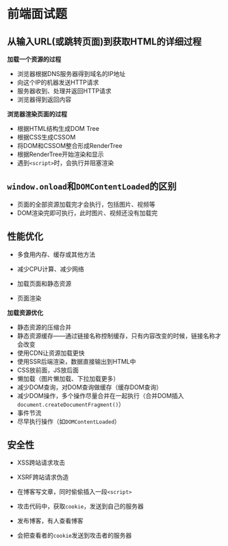 # 前端面试题 #

## 从输入URL(或跳转页面)到获取HTML的详细过程 ##

**加载一个资源的过程**

- 浏览器根据DNS服务器得到域名的IP地址
- 向这个IP的机器发送HTTP请求
- 服务器收到、处理并返回HTTP请求
- 浏览器得到返回内容

**浏览器渲染页面的过程**

- 根据HTML结构生成DOM Tree
- 根据CSS生成CSSOM
- 将DOM和CSSOM整合形成RenderTree
- 根据RenderTree开始渲染和显示
- 遇到`<script>`时，会执行并阻塞渲染

## `window.onload`和`DOMContentLoaded`的区别 ##

- 页面的全部资源加载完才会执行，包括图片、视频等
- DOM渲染完即可执行，此时图片、视频还没有加载完

## 性能优化 ##

- 多食用内存、缓存或其他方法
- 减少CPU计算、减少网络

- 加载页面和静态资源
- 页面渲染

**加载资源优化**

- 静态资源的压缩合并
- 静态资源缓存——通过链接名称控制缓存，只有内容改变的时候，链接名称才会改变
- 使用CDN让资源加载更快
- 使用SSR后端渲染，数据直接输出到HTML中
- CSS放前面，JS放后面
- 懒加载（图片懒加载、下拉加载更多）
- 减少DOM查询，对DOM查询做缓存（缓存DOM查询）
- 减少DOM操作，多个操作尽量合并在一起执行（合并DOM插入`document.createDocumentFragment()`）
- 事件节流
- 尽早执行操作（如`DOMContentLoaded`）

## 安全性 ##

- XSS跨站请求攻击
- XSRF跨站请求伪造

- 在博客写文章，同时偷偷插入一段`<script>`
- 攻击代码中，获取`cookie`，发送到自己的服务器
- 发布博客，有人查看博客
- 会把查看者的`cookie`发送到攻击者的服务器